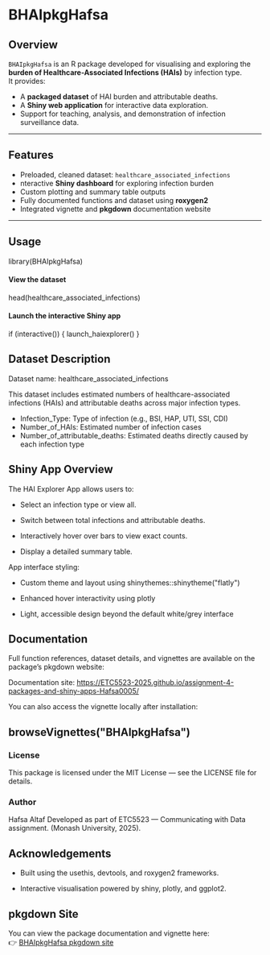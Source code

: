 
# BHAIpkgHafsa

<!-- badges: start -->
<!-- badges: end -->

## Overview

`BHAIpkgHafsa` is an R package developed for visualising and exploring the **burden of Healthcare-Associated Infections (HAIs)** by infection type.  
It provides:

- A **packaged dataset** of HAI burden and attributable deaths.  
- A **Shiny web application** for interactive data exploration.  
- Support for teaching, analysis, and demonstration of infection surveillance data.

---

## Features

- Preloaded, cleaned dataset: `healthcare_associated_infections`  
- nteractive **Shiny dashboard** for exploring infection burden  
- Custom plotting and summary table outputs  
- Fully documented functions and dataset using **roxygen2**  
- Integrated vignette and **pkgdown** documentation website

---

## Usage

library(BHAIpkgHafsa)

#### View the dataset
head(healthcare_associated_infections)

#### Launch the interactive Shiny app
if (interactive()) {
  launch_haiexplorer()
}

## Dataset Description

Dataset name: healthcare_associated_infections

This dataset includes estimated numbers of healthcare-associated infections (HAIs) and attributable deaths across major infection types.

- Infection_Type:	Type of infection (e.g., BSI, HAP, UTI, SSI, CDI)
- Number_of_HAIs:	Estimated number of infection cases
- Number_of_attributable_deaths:	Estimated deaths directly caused by each infection type

## Shiny App Overview

The HAI Explorer App allows users to:

- Select an infection type or view all.

- Switch between total infections and attributable deaths.

- Interactively hover over bars to view exact counts.

- Display a detailed summary table.

App interface styling:

- Custom theme and layout using shinythemes::shinytheme("flatly")

- Enhanced hover interactivity using plotly

- Light, accessible design beyond the default white/grey interface

## Documentation

Full function references, dataset details, and vignettes are available on the package’s pkgdown website:

Documentation site:
https://ETC5523-2025.github.io/assignment-4-packages-and-shiny-apps-Hafsa0005/

You can also access the vignette locally after installation:

## browseVignettes("BHAIpkgHafsa")

### License

This package is licensed under the MIT License — see the LICENSE file for details.

### Author

Hafsa Altaf
Developed as part of ETC5523 — Communicating with Data assignment. (Monash University, 2025).

## Acknowledgements

- Built using the usethis, devtools, and roxygen2 frameworks.

- Interactive visualisation powered by shiny, plotly, and ggplot2.

## pkgdown Site

You can view the package documentation and vignette here:  
👉 [BHAIpkgHafsa pkgdown site]( https://etc5523-2025.github.io/assignment-4-packages-and-shiny-apps-Hafsa0005/)








